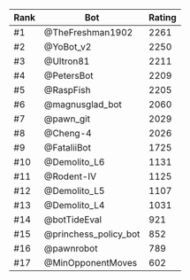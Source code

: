 Rank|Bot|Rating
---|---|---
#1|@TheFreshman1902|2261
#2|@YoBot_v2|2250
#3|@Ultron81|2211
#4|@PetersBot|2209
#5|@RaspFish|2205
#6|@magnusglad_bot|2060
#7|@pawn_git|2029
#8|@Cheng-4|2026
#9|@FataliiBot|1725
#10|@Demolito_L6|1131
#11|@Rodent-IV|1125
#12|@Demolito_L5|1107
#13|@Demolito_L4|1031
#14|@botTideEval|921
#15|@princhess_policy_bot|852
#16|@pawnrobot|789
#17|@MinOpponentMoves|602
